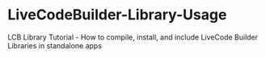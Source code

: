 # LiveCodeBuilder-Library-Usage
LCB Library Tutorial - How to compile, install, and include LiveCode Builder Libraries in standalone apps
